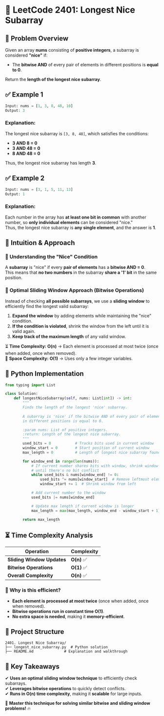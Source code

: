 # 🌟 **LeetCode 2401: Longest Nice Subarray**  

## 📌 **Problem Overview**  

Given an array **nums** consisting of **positive integers**, a subarray is considered **"nice"** if:  
- The **bitwise AND** of every pair of elements in different positions is **equal to 0**.  

Return the **length of the longest nice subarray**.  

## ✅ **Example 1**  

```python
Input: nums = [1, 3, 8, 48, 10]
Output: 3
```

### **Explanation:**  
The longest nice subarray is `[3, 8, 48]`, which satisfies the conditions:  
- **3 AND 8 = 0**  
- **3 AND 48 = 0**  
- **8 AND 48 = 0**  

Thus, the longest nice subarray has length **3**.

## ✅ **Example 2**  

```python
Input: nums = [3, 1, 5, 11, 13]
Output: 1
```

### **Explanation:**  
Each number in the array has **at least one bit in common** with another number, so **only individual elements** can be considered "nice."  
Thus, the longest nice subarray is **any single element**, and the answer is **1**.

## 🔎 **Intuition & Approach**  

### 🔹 **Understanding the "Nice" Condition**  
A **subarray** is "nice" if every **pair of elements** has a **bitwise AND = 0**.  
This means that **no two numbers** in the subarray **share a '1' bit** in the same position.

### 🔹 **Optimal Sliding Window Approach (Bitwise Operations)**  
Instead of checking **all possible subarrays**, we use a **sliding window** to efficiently find the longest valid subarray:

1. **Expand the window** by adding elements while maintaining the "nice" condition.  
2. **If the condition is violated**, shrink the window from the left until it is valid again.  
3. **Keep track of the maximum length** of any valid window.  

⏳ **Time Complexity:** **O(n)** → Each element is processed at most twice (once when added, once when removed).  
📌 **Space Complexity:** **O(1)** → Uses only a few integer variables.

## 📝 **Python Implementation**  

```python
from typing import List

class Solution:
    def longestNiceSubarray(self, nums: List[int]) -> int:
        """
        Finds the length of the longest 'nice' subarray.
        
        A subarray is 'nice' if the bitwise AND of every pair of elements
        in different positions is equal to 0.

        :param nums: List of positive integers.
        :return: Length of the longest nice subarray.
        """
        used_bits = 0           # Tracks bits used in current window
        window_start = 0        # Start position of current window
        max_length = 0          # Length of longest nice subarray found

        for window_end in range(len(nums)):
            # If current number shares bits with window, shrink window from left
            # until there's no bit conflict
            while used_bits & nums[window_end] != 0:
                used_bits ^= nums[window_start]  # Remove leftmost element's bits
                window_start += 1  # Shrink window from left

            # Add current number to the window
            used_bits |= nums[window_end]

            # Update max length if current window is longer
            max_length = max(max_length, window_end - window_start + 1)

        return max_length

```

## ⏳ **Time Complexity Analysis**  

| Operation                 | Complexity  |
|---------------------------|------------|
| **Sliding Window Updates** | **O(n)** ✅ |
| **Bitwise Operations**      | **O(1)** ✅ |
| **Overall Complexity**      | **O(n)** ✅ |

### 🚀 **Why is this efficient?**
- **Each element is processed at most twice** (once when added, once when removed).  
- **Bitwise operations run in constant time O(1)**.  
- **No extra space is needed**, making it **memory-efficient**.  

## 📂 **Project Structure**  

```
2401. Longest Nice Subarray/
├── longest_nice_subarray.py  # Python solution
├── README.md              # Explanation and walkthrough
```

## 🎯 **Key Takeaways**  
✔ **Uses an optimal sliding window technique** to efficiently check subarrays.  
✔ **Leverages bitwise operations** to quickly detect conflicts.  
✔ **Runs in O(n) time complexity**, making it **scalable** for large inputs.  

🚀 **Master this technique for solving similar bitwise and sliding window problems!** 🔥  
